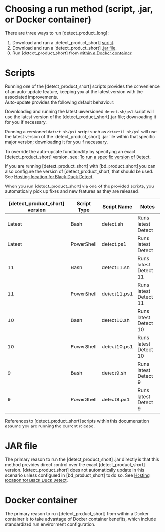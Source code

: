 # Choosing a run method (script, .jar, or Docker container)

There are three ways to run [detect_product_long]:

1. Download and run a [detect_product_short] [script](runningscript.md).
1. Download and run a [detect_product_short] [.jar file](runningjar.md).
1. Run [detect_product_short] from [within a Docker container](../runincontainer.md).

# Scripts

Running one of the [detect_product_short] scripts provides the convenience of an auto-update feature, keeping you at the latest version with the associated improvements.     
Auto-update provides the following default behaviour:

Downloading and running the latest unversioned `detect.sh/ps1` script will use the latest version of the [detect_product_short] .jar file; downloading it for you if necessary.   
	
Running a versioned `detect.sh/ps1` script such as `detect11.sh/ps1` will use the latest version of the [detect_product_short] .jar file within that specific major version; downloading it for you if necessary.   
	
To override the auto-update functionality by specifying an exact [detect_product_short] version, see: [To run a specific version of Detect](runningscript.md#to-run-a-specific-version-of-detect).   

If you are running [detect_product_short] with [bd_product_short] you can also configure the version of [detect_product_short] that should be used. See [Hosting location for Black Duck Detect](https://documentation.blackduck.com/bundle/bd-hub/page/ComponentDiscovery/DetectLocation.html).
	
<note type="tip">When you run [detect_product_short] via one of the provided scripts, you automatically pick up fixes and new features as they are released.</note>

| [detect_product_short] version | Script Type | Script Name | Notes |
|---|---|-------------|---|
| Latest | Bash | detect.sh  | Runs latest Detect |
| Latest | PowerShell | detect.ps1 | Runs latest Detect |
| 11 | Bash | detect11.sh  | Runs latest Detect 11 |
| 11 | PowerShell | detect11.ps1 | Runs latest Detect 11 |
| 10 | Bash | detect10.sh  | Runs latest Detect 10 |
| 10 | PowerShell | detect10.ps1 | Runs latest Detect 10 |
| 9 | Bash | detect9.sh  | Runs latest Detect 9 |
| 9 | PowerShell | detect9.ps1 | Runs latest Detect 9 |

<note type="note">References to [detect_product_short] scripts within this documentation assume you are running the current release.</note>

# JAR file

The primary reason to run the [detect_product_short] .jar directly is that this method provides
direct control over the exact [detect_product_short] version. [detect_product_short] does not automatically update in this scenario unless configured in [bd_product_short] to do so. See [Hosting location for Black Duck Detect](https://documentation.blackduck.com/bundle/bd-hub/page/ComponentDiscovery/DetectLocation.html).

# Docker container

The primary reason to run [detect_product_short] from within a Docker container is to take advantage of Docker container benefits, which include standardized run environment configuration. 
